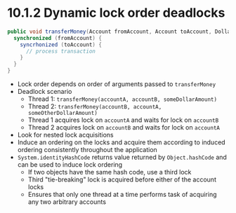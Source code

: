 # 10.1.2 Dynamic lock order deadlocks

```java
public void transferMoney(Account fromAccount, Account toAccount, DollarAmount amount) {
  synchronized (fromAccount) {
    syncrhonized (toAccount) {
      // process transaction
    }
  }
}
```

* Lock order depends on order of arguments passed to `transferMoney`
* Deadlock scenario
  * Thread 1: `transferMoney(accountA, accountB, someDollarAmount)`
  * Thread 2: `transferMoney(accountB, accountA, someOtherDollarAmount)`
  * Thread 1 acquires lock on `accountA` and waits for lock on `accountB`
  * Thread 2 acquires lock on `accountB` and waits for lock on `accountA`
* Look for nested lock acquisitions
* Induce an ordering on the locks and acquire them according to induced ordering consistently throughout the application
* `System.identityHashCode` returns value returned by `Object.hashCode` and can be used to induce lock ordering
  * If two objects have the same hash code, use a third lock
  * Third "tie-breaking" lock is acquired before either of the account locks
  * Ensures that only one thread at a time performs task of acquiring any two arbitrary accounts
